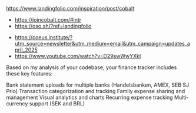 https://www.landingfolio.com/inspiration/post/cobalt

- https://joincobalt.com/#intr
- https://oso.sh/?ref=landingfolio

* https://coeus.institute/?utm_source=newsletter&utm_medium=email&utm_campaign=updates_april_2025
* https://www.youtube.com/watch?v=D29swWwYXkI

Based on my analysis of your codebase, your finance tracker includes these key features:

Bank statement uploads for multiple banks (Handelsbanken, AMEX, SEB SJ Prio)
Transaction categorization and tracking
Family expense sharing and management
Visual analytics and charts
Recurring expense tracking
Multi-currency support (SEK and BRL)
